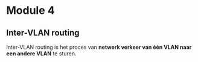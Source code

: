 # Module 4

## Inter-VLAN routing

Inter-VLAN routing is het proces van **netwerk verkeer van één VLAN naar een andere VLAN** te sturen.
